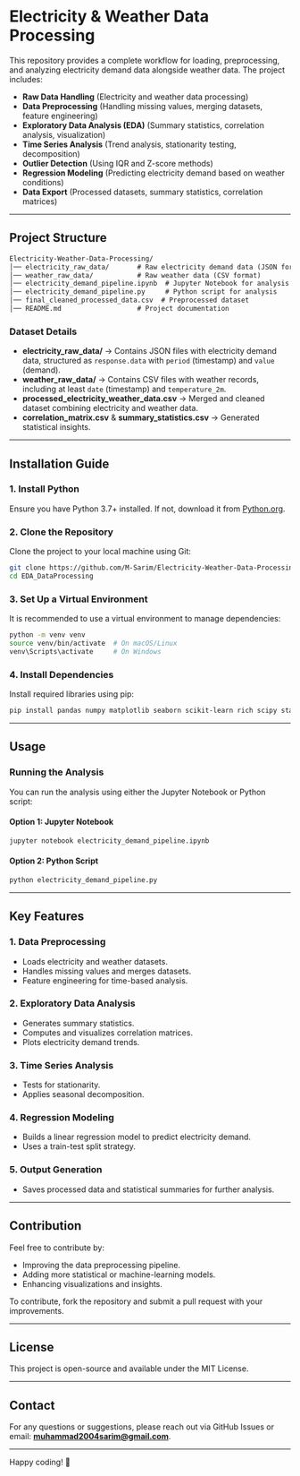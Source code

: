 # Electricity & Weather Data Processing

This repository provides a complete workflow for loading, preprocessing, and analyzing electricity demand data alongside weather data. The project includes:

- **Raw Data Handling** (Electricity and weather data processing)
- **Data Preprocessing** (Handling missing values, merging datasets, feature engineering)
- **Exploratory Data Analysis (EDA)** (Summary statistics, correlation analysis, visualization)
- **Time Series Analysis** (Trend analysis, stationarity testing, decomposition)
- **Outlier Detection** (Using IQR and Z-score methods)
- **Regression Modeling** (Predicting electricity demand based on weather conditions)
- **Data Export** (Processed datasets, summary statistics, correlation matrices)

---

## Project Structure

```md
Electricity-Weather-Data-Processing/
│── electricity_raw_data/       # Raw electricity demand data (JSON format)
│── weather_raw_data/           # Raw weather data (CSV format)
│── electricity_demand_pipeline.ipynb  # Jupyter Notebook for analysis
│── electricity_demand_pipeline.py     # Python script for analysis
│── final_cleaned_processed_data.csv  # Preprocessed dataset
│── README.md                   # Project documentation
```

### Dataset Details
- **electricity_raw_data/** → Contains JSON files with electricity demand data, structured as `response.data` with `period` (timestamp) and `value` (demand).
- **weather_raw_data/** → Contains CSV files with weather records, including at least `date` (timestamp) and `temperature_2m`.
- **processed_electricity_weather_data.csv** → Merged and cleaned dataset combining electricity and weather data.
- **correlation_matrix.csv** & **summary_statistics.csv** → Generated statistical insights.

---

## Installation Guide

### 1. Install Python
Ensure you have Python 3.7+ installed. If not, download it from [Python.org](https://www.python.org/downloads/).

### 2. Clone the Repository
Clone the project to your local machine using Git:

```bash
git clone https://github.com/M-Sarim/Electricity-Weather-Data-Processing.git
cd EDA_DataProcessing
```

### 3. Set Up a Virtual Environment
It is recommended to use a virtual environment to manage dependencies:

```bash
python -m venv venv
source venv/bin/activate  # On macOS/Linux
venv\Scripts\activate     # On Windows
```

### 4. Install Dependencies
Install required libraries using pip:


```bash
pip install pandas numpy matplotlib seaborn scikit-learn rich scipy statsmodels
```

---

## Usage

### Running the Analysis
You can run the analysis using either the Jupyter Notebook or Python script:

#### Option 1: Jupyter Notebook
```bash
jupyter notebook electricity_demand_pipeline.ipynb
```

#### Option 2: Python Script
```bash
python electricity_demand_pipeline.py
```

---

## Key Features

### 1. Data Preprocessing
- Loads electricity and weather datasets.
- Handles missing values and merges datasets.
- Feature engineering for time-based analysis.

### 2. Exploratory Data Analysis
- Generates summary statistics.
- Computes and visualizes correlation matrices.
- Plots electricity demand trends.

### 3. Time Series Analysis
- Tests for stationarity.
- Applies seasonal decomposition.

### 4. Regression Modeling
- Builds a linear regression model to predict electricity demand.
- Uses a train-test split strategy.

### 5. Output Generation
- Saves processed data and statistical summaries for further analysis.

---

## Contribution
Feel free to contribute by:
- Improving the data preprocessing pipeline.
- Adding more statistical or machine-learning models.
- Enhancing visualizations and insights.

To contribute, fork the repository and submit a pull request with your improvements.

---

## License
This project is open-source and available under the MIT License.

---

## Contact
For any questions or suggestions, please reach out via GitHub Issues or email: **muhammad2004sarim@gmail.com**. 

---

Happy coding! 🚀
